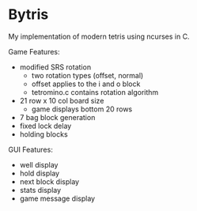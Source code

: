 # Bytris

My implementation of modern tetris using ncurses in C.

Game Features:
- modified SRS rotation
	- two rotation types (offset, normal)
	- offset applies to the i and o block
	- tetromino.c contains rotation algorithm
- 21 row x 10 col board size
	- game displays bottom 20 rows
- 7 bag block generation
- fixed lock delay
- holding blocks

GUI Features:
- well display
- hold display
- next block display
- stats display
- game message display
